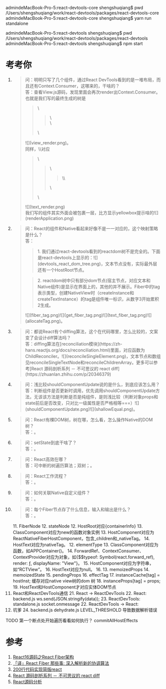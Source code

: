 <!--# React源码解析-->

admindeMacBook-Pro-5:react-devtools-core shengshuqiang$ pwd
/Users/shengshuqiang/work/react-devtools/packages/react-devtools-core
admindeMacBook-Pro-5:react-devtools-core shengshuqiang$ yarn run standalone

admindeMacBook-Pro-5:react-devtools shengshuqiang$ pwd
/Users/shengshuqiang/work/react-devtools/packages/react-devtools
admindeMacBook-Pro-5:react-devtools shengshuqiang$ npm start



# 考考你

1. <blockquote>问：明明只写了几个组件，通过React DevTools看到的是一堆布局，而且还有Context.Consumer，这哪来的，干啥的？<br>答：查看View.js源码，发现里面会再次render出Context.Consumer。也就是我们写的<View/>最终生成的树是<blockquote>\<View><blockquote>\<Context.Consumer><br>\</Context.Consumer></blockquote>\</View></blockquote>![](view_render.png)。<br>同样，\<Text>\</Text>对应<blockquote>\<Text><blockquote>\<TouchableText><blockquote>\<Context.Consumer>\</Context.Consumer></blockquote>\</TouchableText></blockquote>\</Text></blockquote>![](text_render.png)<br>我们写的组件其实外面会被包裹一层，比方显示yellowbox提示啥的![](renderApplication.png)</blockquote>
2. <blockquote>问：React的组件和Native看起来好像不是一一对应的，这个映射策略是什么？<br>答：<blockquote>1. 我们通过react-devtools看到的reactdom树不是完全的。下面是react-devtools上显示的：![](devtools_react_dom_tree.png)，文本节点没有，实际最外层还有一个HostRoot节点。</blockquote><blockquote>2. reactdom树中只有部分dom节点(宿主节点，对应文本和Native组件)是显示在界面上的，其他的并不展示。Fiber中的tag表示类型，创建NativeView时（createInstance和createTextInstance）的tag是组件唯一标识，从数字3开始累积2生成。</blockquote>![](fiber_tag.png)![](get_fiber_tag.png)![](text_fiber_tag.png)![](allocateTag.png)。</blockquote>
3. <blockquote>问：都说React有个diffing算法，这个在代码哪里，怎么比较的，文案变了会设计diff算法吗？<br>答：diffing算法在[reconciliation模块](https://zh-hans.reactjs.org/docs/reconciliation.html)里面，对应函数为ChildReconciler。![](reconcileSingleElement.png)，文本节点和数组见reconcileSingleTextNode和reconcileChildrenArray。更多可以参考[React 源码剖析系列 － 不可思议的 react diff](https://zhuanlan.zhihu.com/p/20346379)</blockquote>
4. <blockquote>问：浅比较shouldComponentUpdate说的是什么，到底应该怎么用？<br>答：判断组件是否更新时调用，优先调用shouldComponentUpdate方法，无该该方法是判断是否是纯组件，是则浅比较（判断对象props和state前后是否改变，只对比一级属性是否严格相等===）![](shouldComponentUpdate.png)![](shallowEqual.png)。</blockquote>
5. <blockquote>问：React有棵DOM树，树在哪，怎么看，怎么操作Native的DOM树？<br>答：。</blockquote>
6. <blockquote>问：setState到底干啥了？<br>答：。</blockquote>
7. <blockquote>问：React高效在哪？<br>答：可中断的树遍历算法；双树；。</blockquote>
8. <blockquote>问：React工作流程？<br>答：。</blockquote>
9. <blockquote>问：如何关联Native自定义组件？<br>答：。</blockquote>
10. <blockquote>问：每个Fiber节点存了什么信息，输入和输出是什么？<br>答：。</blockquote>
	11. FiberNode
		12. stateNode
			12. HostRoot对应{containerInfo}
			13. ClassComponent对应为new的函数对象实例
			13. HostComponent对应为ReactNativeFiberHostComponent，包含_children和_nativeTag。
			14. HostText对应为nativeTag。
		12. elementType
			13. ClassComponent对应为函数，如APPContainer()。
			14. ForwardRef、ContextConsumer、ContextProvider对应为对象，如{$$typeof: Symbol(react.forward_ref), render: ƒ, displayName: "View"}。
			15. HostComponent对应为字符串，如“RCTView”。
			16. HostText对应为null。
			16. 
		13. memoizedProps
		14. memoizedState
		15. pendingProps
		16. effectTag
	17. instanceCache[tag] = hostInst; 缓存对应native view树的dom 树
	18. instanceProps[tag] = props;
	19. HostText和HostComponent才对应实体DOM节点
20. React和ReactDevTools通信
	21. React -> ReactDevTools
		22. React: backend.js ws.send(JSON.stringify(data));
		23. ReactDevTools: standalone.js socket.onmessage
	22. ReactDevTools -> React: 
23. 坑爹
	24. backend.js dehydrate.js LEVEL_THRESHOLD 导致数据解析错误

TODO 第一个断点处开始遍历看看如何执行？
commitAllHostEffects


# 参考

1. [React16源码之React Fiber架构](https://juejin.im/post/5b7016606fb9a0099406f8de)
2. [「译」React Fiber 那些事: 深入解析新的协调算法](https://juejin.im/post/5c052f95e51d4523d51c8300)
3. [200行代码实现简版react](https://juejin.im/post/5c0c7304f265da613e22106c)
2. [React 源码剖析系列 － 不可思议的 react diff](https://zhuanlan.zhihu.com/p/20346379)
3. [React源码分析](https://juejin.im/post/5abe05ea5188255c61631d6c)